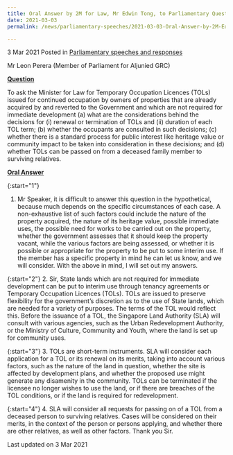 ```yaml
---
title: Oral Answer by 2M for Law, Mr Edwin Tong, to Parliamentary Question on TOLs 
date: 2021-03-03
permalink: /news/parliamentary-speeches/2021-03-03-Oral-Answer-by-2M-Edwin-Tong-to-PQ-on-TOLs

---
```

 
3 Mar 2021 Posted in [Parliamentary speeches and responses](/news/parliamentary-speeches)

Mr Leon Perera (Member of Parliament for Aljunied GRC) 

<b><u>Question</u></b>

To ask the Minister for Law for Temporary Occupation Licences (TOLs) issued for continued occupation by owners of properties that are already acquired by and reverted to the Government and which are not required for immediate development (a) what are the considerations behind the decisions for (i) renewal or termination of TOLs and (ii) duration of each TOL term; (b) whether the occupants are consulted in such decisions; (c) whether there is a standard process for public interest like heritage value or community impact to be taken into consideration in these decisions; and (d) whether TOLs can be passed on from a deceased family member to surviving relatives.

<b><u>Oral Answer</u></b>

{:start="1"}
1.	Mr Speaker, it is difficult to answer this question in the hypothetical, because much depends on the specific circumstances of each case. A non-exhaustive list of such factors could include the nature of the property acquired, the nature of its heritage value, possible immediate uses, the possible need for works to be carried out on the property, whether the government assesses that it should keep the property vacant, while the various factors are being assessed, or whether it is possible or appropriate for the property to be put to some interim use. If the member has a specific property in mind he can let us know, and we will consider. With the above in mind, I will set out my answers.

{:start="2"}
2.	Sir, State lands which are not required for immediate development can be put to interim use through tenancy agreements or Temporary Occupation Licences (TOLs). TOLs are issued to preserve flexibility for the government’s discretion as to the use of State lands, which are needed for a variety of purposes. The terms of the TOL would reflect this. Before the issuance of a TOL, the Singapore Land Authority (SLA) will consult with various agencies, such as the Urban Redevelopment Authority, or the Ministry of Culture, Community and Youth, where the land is set up for community uses.

{:start="3"}
3.	TOLs are short-term instruments. SLA will consider each application for a TOL or its renewal on its merits, taking into account various factors, such as the nature of the land in question, whether the site is affected by development plans, and whether the proposed use might generate any disamenity in the community. TOLs can be terminated if the licensee no longer wishes to use the land, or if there are breaches of the TOL conditions, or if the land is required for redevelopment.

{:start="4"}
4.	SLA will consider all requests for passing on of a TOL from a deceased person to surviving relatives. Cases will be considered on their merits, in the context of the person or persons applying, and whether there are other relatives, as well as other factors. Thank you Sir.

<p class="right-side-updated">Last updated on 3 Mar 2021</p>
